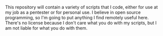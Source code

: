 This repository will contain a variety of scripts that I code, either for use at my job as a pentester or for personal use.
I believe in open source programming, so I'm going to put anything I find remotely useful here. There's no license because
I don't care what you do with my scripts, but I am not liable for what you do with them. 

